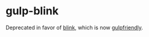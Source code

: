 gulp-blink
==========

Deprecated in favor of [blink](https://github.com/blinkjs/blink), which is now [gulpfriendly](https://www.npmjs.org/search?q=gulpfriendly).
